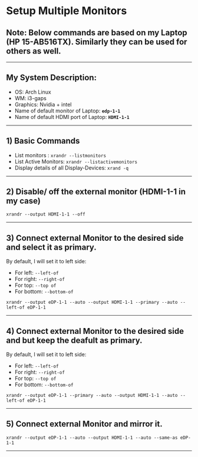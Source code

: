# Setup Multiple Monitors

## Note: Below commands are based on my Laptop (HP 15-AB516TX). Similarly they can be used for others as well.

---

## My System Description:

* OS: Arch Linux
* WM: i3-gaps
* Graphics: Nvidia + intel
* Name of default monitor of Laptop: __`edp-1-1`__
* Name of default HDMI port of Laptop: __`HDMI-1-1`__

---

## 1) Basic Commands

* List monitors : `xrandr --listmonitors`
* List Active Monitors: `xrandr --listactivemonitors`
* Display details of all Display-Devices: `xrand -q`

---

## 2) Disable/ off the external monitor (HDMI-1-1 in my case)

```
xrandr --output HDMI-1-1 --off
```  

---

## 3) Connect external Monitor to the desired side and __select it as primary__.

By default, I will set it to left side:

* For left: `--left-of`
* For right: `--right-of`
* For top: `--top of`
* For bottom: `--bottom-of`


```
xrandr --output eDP-1-1 --auto --output HDMI-1-1 --primary --auto --left-of eDP-1-1
```

---

## 4) Connect external Monitor to the desired side and but __keep the deafult as primary__.

By default, I will set it to left side:

* For left: `--left-of`
* For right: `--right-of`
* For top: `--top of`
* For bottom: `--bottom-of`


```
xrandr --output eDP-1-1 --primary --auto --output HDMI-1-1 --auto --left-of eDP-1-1
```

---

## 5) Connect external Monitor and mirror it.

```
xrandr --output eDP-1-1 --auto --output HDMI-1-1 --auto --same-as eDP-1-1
```

---

